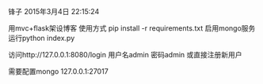 
锋子
2015年3月4日 22:15:24

用mvc+flask架设博客
使用方式
pip install -r requirements.txt
启用mongo服务
运行python index.py

访问http://127.0.0.1:8080/login
用户名admin
密码admin
或直接注册新用户


需要配置mongo
127.0.0.1:27017

